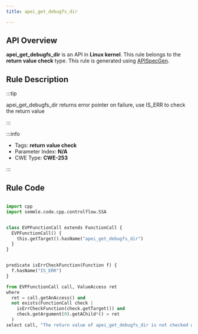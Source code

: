 ```yaml
---
title: apei_get_debugfs_dir

---
```



## API Overview
**apei_get_debugfs_dir** is an API in **Linux kernel**. This rule belongs to the **return value check** type. This rule is generated using [APISpecGen](../../tools/APISpecGen).
## Rule Description

:::tip

apei_get_debugfs_dir returns error pointer on failure, use IS_ERR to check the return value

:::

:::info

- Tags: **return value check**
- Parameter Index: **N/A**
- CWE Type: **CWE-253**

:::

## Rule Code
```python

import cpp
import semmle.code.cpp.controlflow.SSA


class EVPFunctionCall extends FunctionCall {
  EVPFunctionCall() {
    this.getTarget().hasName("apei_get_debugfs_dir")
  }
}


predicate isErrCheckFunction(Function f) {
  f.hasName("IS_ERR") 
}

from EVPFunctionCall call, ValueAccess ret
where
  ret = call.getAnAccess() and
  not exists(FunctionCall check |
    isErrCheckFunction(check.getTarget()) and
    check.getArgument(0).getAChild*() = ret
  )
select call, "The return value of apei_get_debugfs_dir is not checked with IS_ERR."
    
```